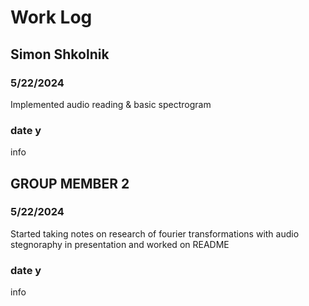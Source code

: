 # Work Log

## Simon Shkolnik

### 5/22/2024

Implemented audio reading & basic spectrogram

### date y

info

## GROUP MEMBER 2

### 5/22/2024

Started taking notes on research of fourier transformations with audio stegnoraphy in presentation and worked on README

### date y

info